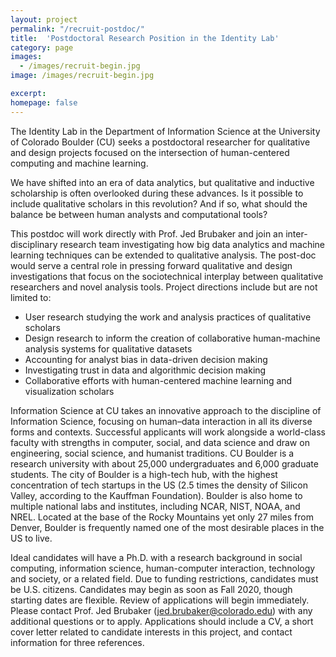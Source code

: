 ```yaml
---
layout: project
permalink: "/recruit-postdoc/"
title:  'Postdoctoral Research Position in the Identity Lab'
category: page
images:
  - /images/recruit-begin.jpg
image: /images/recruit-begin.jpg

excerpt:
homepage: false
---
```


The Identity Lab in the Department of Information Science at the University of Colorado Boulder (CU) seeks a postdoctoral researcher for qualitative and design projects focused on the intersection of human-centered computing and machine learning.

We have shifted into an era of data analytics, but qualitative and inductive scholarship is often overlooked during these advances. Is it possible to include qualitative scholars in this revolution? And if so, what should the balance be between human analysts and computational tools?

This postdoc will work directly with Prof. Jed Brubaker and join an inter-disciplinary research team investigating how big data analytics and machine learning techniques can be extended to qualitative analysis. The post-doc would serve a central role in pressing forward qualitative and design investigations that focus on the sociotechnical interplay between qualitative researchers and novel analysis tools. Project directions include but are not limited to:

* User research studying the work and analysis practices of qualitative scholars
* Design research to inform the creation of collaborative human-machine analysis systems for qualitative datasets
* Accounting for analyst bias in data-driven decision making
* Investigating trust in data and algorithmic decision making
* Collaborative efforts with human-centered machine learning and visualization scholars

Information Science at CU takes an innovative approach to the discipline of Information Science, focusing on human–data interaction in all its diverse forms and contexts. Successful applicants will work alongside a world-class faculty with strengths in computer, social, and data science and draw on engineering, social science, and humanist traditions.  CU Boulder is a research university with about 25,000 undergraduates and 6,000 graduate students. The city of Boulder is a high-tech hub, with the highest concentration of tech startups in the US (2.5 times the density of Silicon Valley, according to the Kauffman Foundation). Boulder is also home to multiple national labs and institutes, including NCAR, NIST, NOAA, and NREL. Located at the base of the Rocky Mountains yet only 27 miles from Denver, Boulder is frequently named one of the most desirable places in the US to live.

Ideal candidates will have a Ph.D. with a research background in social computing, information science, human-computer interaction, technology and society, or a related field. Due to funding restrictions, candidates must be U.S. citizens. Candidates may begin as soon as Fall 2020, though starting dates are flexible. Review of applications will begin immediately. Please contact Prof. Jed Brubaker (jed.brubaker@colorado.edu) with any additional questions or to apply. Applications should include a CV, a short cover letter related to candidate interests in this project, and contact information for three references.
